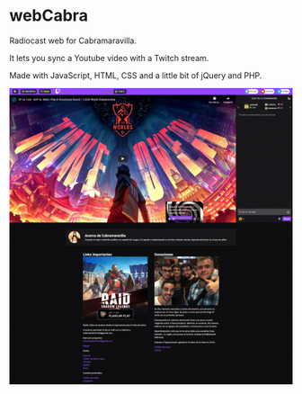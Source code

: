 # webCabra

Radiocast web for Cabramaravilla.

It lets you sync a Youtube video with a Twitch stream.

Made with JavaScript, HTML, CSS and a little bit of jQuery and PHP.

!['web image'](image.png)
